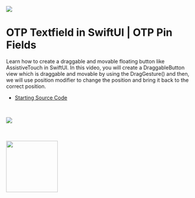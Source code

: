 
<a href="https://www.youtube.com/@weschua?sub_confirmation=1">
<img src="https://drive.google.com/uc?export=view&id=1ss6g-zHckW-KFI0D3sCCp3pyCZ-bJIik">
</a>

# OTP Textfield in SwiftUI |  OTP Pin Fields

Learn how to create a draggable and movable floating button like AssistiveTouch in SwiftUI. In this video, you will create a DraggableButton view which is draggable and movable by using the DragGesture() and then, we will use position modifier to change the position and bring it back to the correct position.

- [Starting Source Code](https://github.com/WesCSK/Drag-and-Stick-Floating-Button-SwiftUI)

<br/>

[![](https://markdown-videos.deta.dev/youtube/0bg7x37p_JU)](https://youtu.be/0bg7x37p_JU)

<br/>
<br/>

<a href="https://www.youtube.com/@weschua?sub_confirmation=1">
<img src="https://drive.google.com/uc?export=view&id=1_GqbV9ZO-prNdAjKDqYy4gd9ETfqCMsM" style="width:140px;">
</a>

